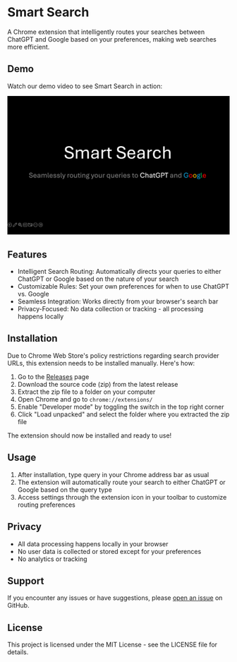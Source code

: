 # Smart Search

A Chrome extension that intelligently routes your searches between ChatGPT and Google based on your preferences, making web searches more efficient.

## Demo

Watch our demo video to see Smart Search in action:

[![Smart Search Demo](./assets/smart%20search.png)](https://www.youtube.com/watch?v=ELfigx8GHqU)

## Features

- Intelligent Search Routing: Automatically directs your queries to either ChatGPT or Google based on the nature of your search
- Customizable Rules: Set your own preferences for when to use ChatGPT vs. Google
- Seamless Integration: Works directly from your browser's search bar
- Privacy-Focused: No data collection or tracking - all processing happens locally

## Installation

Due to Chrome Web Store's policy restrictions regarding search provider URLs, this extension needs to be installed manually. Here's how:

1. Go to the [Releases](https://github.com/irgb/smart-search/releases) page
2. Download the source code (zip) from the latest release
3. Extract the zip file to a folder on your computer
4. Open Chrome and go to `chrome://extensions/`
5. Enable "Developer mode" by toggling the switch in the top right corner
6. Click "Load unpacked" and select the folder where you extracted the zip file

The extension should now be installed and ready to use!

## Usage

1. After installation, type query in your Chrome address bar as usual
2. The extension will automatically route your search to either ChatGPT or Google based on the query type
3. Access settings through the extension icon in your toolbar to customize routing preferences

## Privacy

- All data processing happens locally in your browser
- No user data is collected or stored except for your preferences
- No analytics or tracking

## Support

If you encounter any issues or have suggestions, please [open an issue](https://github.com/irgb/smart-search/issues) on GitHub.

## License

This project is licensed under the MIT License - see the LICENSE file for details.
